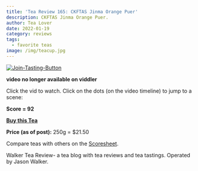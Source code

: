 ```yaml
---
title: 'Tea Review 165: CKFTAS Jinma Orange Puer'
description: CKFTAS Jinma Orange Puer.
author: Tea Lover
date: 2022-01-19
category: reviews
tags:
  - favorite teas
image: /img/teacup.jpg
---
```


[![Join-Tasting-Button](https://web.archive.org/web/20200925031237im_/http://walkerteareview.com//wp-content/uploads/2009/12/Join-Tasting-Button.jpg 'Join-Tasting-Button')](https://web.archive.org/web/20200925031237/http://walkerteareview.com//?page_id=527)

**video no longer available on viddler**

Click the vid to watch. Click on the dots (on the video timeline) to jump to a scene:

**Score = 92**

**[Buy this Tea](https://rover.ebay.com/rover/1/711-53200-19255-0/1?ff3=4&pub=5574874128&toolid=10001&campid=5336463718&customid=&mpre=http%3A%2F%2Fcgi.ebay.com%2FZhang-Xiang-Supreme-Jinma-Orange-Puer-Chinese-Tea-250g_W0QQitemZ280377019565QQcmdZViewItemQQptZLH_DefaultDomain_0%3Fhash%3Ditem4147c5ccad%23ht_10064wt_1109)**

**Price (as of post):** 250g = $21.50

Compare teas with others on the [Scoresheet](https://web.archive.org/web/20200925031237/http://walkerteareview.com//?page_id=6).

Walker Tea Review- a tea blog with tea reviews and tea tastings. Operated by Jason Walker.
